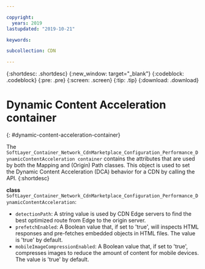 ```yaml
---

copyright:
  years: 2019
lastupdated: "2019-10-21"

keywords:  

subcollection: CDN

---
```


{:shortdesc: .shortdesc}
{:new_window: target="_blank"}
{:codeblock: .codeblock}
{:pre: .pre}
{:screen: .screen}
{:tip: .tip}
{:download: .download}

# Dynamic Content Acceleration container
{: #dynamic-content-acceleration-container}

The `SoftLayer_Container_Network_CdnMarketplace_Configuration_Performance_DynamicContentAcceleration container` contains the attributes that are used by both the Mapping and (Origin) Path classes. This object is used to set the Dynamic Content Acceleration (DCA) behavior for a CDN by calling the API.
{:shortdesc}

**class** `SoftLayer_Container_Network_CdnMarketplace_Configuration_Performance_DynamicContentAcceleration`:

* `detectionPath`: A string value is used by CDN Edge servers to find the best optimized route from Edge to the origin server.
* `prefetchEnabled`: A Boolean value that, if set to 'true', will inspects HTML responses and pre-fetches embedded objects in HTML files. The value is 'true' by default.
* `mobileImageCompressionEnabled`: A Boolean value that, if set to 'true', compresses images to reduce the amount of content for mobile devices. The value is 'true' by default.
